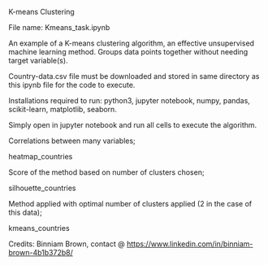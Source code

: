 K-means Clustering

File name: Kmeans_task.ipynb

An example of a K-means clustering algorithm, an effective unsupervised machine learning method. Groups data points together without needing target variable(s).

Country-data.csv file must be downloaded and stored in same directory as this ipynb file for the code to execute.

Installations required to run: python3, jupyter notebook, numpy, pandas, scikit-learn, matplotlib, seaborn.

Simply open in jupyter notebook and run all cells to execute the algorithm.

Correlations between many variables;

heatmap_countries

Score of the method based on number of clusters chosen;

silhouette_countries

Method applied with optimal number of clusters applied (2 in the case of this data);

kmeans_countries

Credits: Binniam Brown, contact @ https://www.linkedin.com/in/binniam-brown-4b1b372b8/
